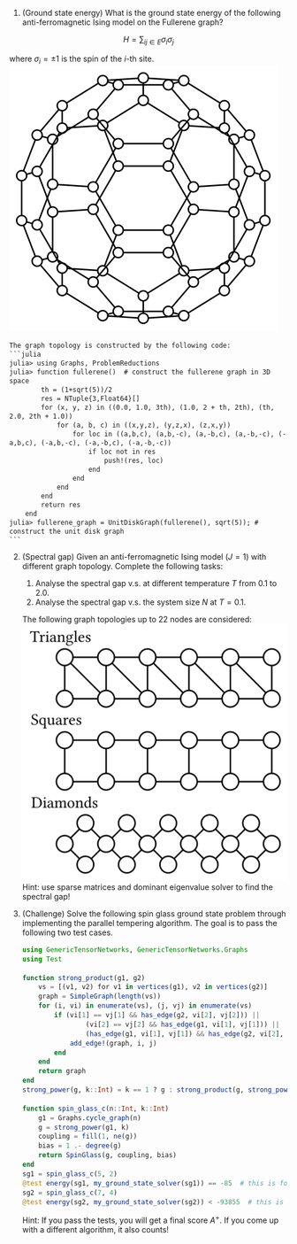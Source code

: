 1. (Ground state energy) What is the ground state energy of the following anti-ferromagnetic Ising model on the Fullerene graph?
```math
H = \sum_{ij \in E} \sigma_i \sigma_j
```
   where $\sigma_i = \pm 1$ is the spin of the $i$-th site.
   ![](images/c60.svg)

    The graph topology is constructed by the following code:
    ```julia
    julia> using Graphs, ProblemReductions
    julia> function fullerene()  # construct the fullerene graph in 3D space
            th = (1+sqrt(5))/2
            res = NTuple{3,Float64}[]
            for (x, y, z) in ((0.0, 1.0, 3th), (1.0, 2 + th, 2th), (th, 2.0, 2th + 1.0))
                for (a, b, c) in ((x,y,z), (y,z,x), (z,x,y))
                    for loc in ((a,b,c), (a,b,-c), (a,-b,c), (a,-b,-c), (-a,b,c), (-a,b,-c), (-a,-b,c), (-a,-b,-c))
                        if loc not in res
                            push!(res, loc)
                        end
                    end
                end
            end
            return res
        end
    julia> fullerene_graph = UnitDiskGraph(fullerene(), sqrt(5)); # construct the unit disk graph
    ```

2. (Spectral gap) Given an anti-ferromagnetic Ising model ($J = 1$) with different graph topology. Complete the following tasks:
   1. Analyse the spectral gap v.s. at different temperature $T$ from $0.1$ to $2.0$.
   2. Analyse the spectral gap v.s. the system size $N$ at $T = 0.1$.

   The following graph topologies up to $22$ nodes are considered:
   ![](images/topologies.svg)
   Hint: use sparse matrices and dominant eigenvalue solver to find the spectral gap!

3. (Challenge) Solve the following spin glass ground state problem through implementing the parallel tempering algorithm.
   The goal is to pass the following two test cases.

    ```julia
    using GenericTensorNetworks, GenericTensorNetworks.Graphs
    using Test

    function strong_product(g1, g2)
        vs = [(v1, v2) for v1 in vertices(g1), v2 in vertices(g2)]
        graph = SimpleGraph(length(vs))
        for (i, vi) in enumerate(vs), (j, vj) in enumerate(vs)
            if (vi[1] == vj[1] && has_edge(g2, vi[2], vj[2])) ||
                    (vi[2] == vj[2] && has_edge(g1, vi[1], vj[1])) ||
                    (has_edge(g1, vi[1], vj[1]) && has_edge(g2, vi[2], vj[2]))
                add_edge!(graph, i, j)
            end
        end
        return graph
    end
    strong_power(g, k::Int) = k == 1 ? g : strong_product(g, strong_power(g, k - 1))

    function spin_glass_c(n::Int, k::Int)
        g1 = Graphs.cycle_graph(n)
        g = strong_power(g1, k)
        coupling = fill(1, ne(g))
        bias = 1 .- degree(g)
        return SpinGlass(g, coupling, bias)
    end
    sg1 = spin_glass_c(5, 2)
    @test energy(sg1, my_ground_state_solver(sg1)) == -85  # this is for testing purpose
    sg2 = spin_glass_c(7, 4)
    @test energy(sg2, my_ground_state_solver(sg2)) < -93855  # this is for the challenge
    ```
    Hint: If you pass the tests, you will get a final score $A^+$.
    If you come up with a different algorithm, it also counts!

